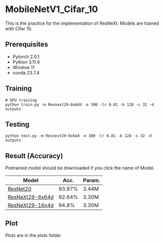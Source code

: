 # MobileNetV1_Cifar_10

This is the practice for the implementation of ResNeXt.  Models are trained with Cifar 10.

## Prerequisites
- Pytorch 2.0.1
- Python 3.11.4
- Window 11
- conda 23.7.4

## Training
```
# GPU training
python train.py -m Resnext29-8x64d -e 300 -lr 0.01 -b 128 -s 32 -d outputs
```

## Testing
```
python test.py -m Resnext29-8x64d -e 300 -lr 0.01 -b 128 -s 32 -d outputs
```

## Result (Accuracy)

Pretrained model should be downloaded if you click the name of Model.

| Model             | Acc.        | Param.        |
| ----------------- | ----------- |----------- |
| [ResNet20]()          | 93.97%      |  3.44M     |
| [ResNeXt29-8x64d]()          | 92.64%      | 3.30M      |
| [ResNeXt29-16x4d]()         | 94.8%      | 3.30M      |


## Plot
Plots are in the plots folder.
